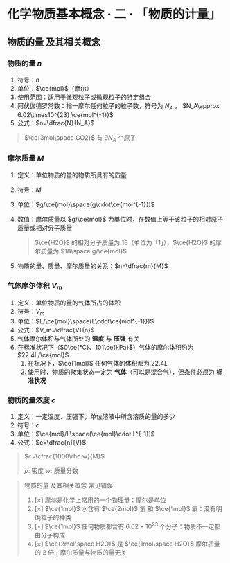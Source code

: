 # 化学物质基本概念 · 二 · 「物质的计量」

## 物质的量 及其相关概念

### 物质的量 $n$

1. 符号：$n$
2. 单位：$\ce{mol}$（摩尔）
3. 使用范围：适用于微观粒子或微观粒子的特定组合
4. 阿伏伽德罗常数：指一摩尔任何粒子的粒子数，符号为 $N_A$ ， $N_A\approx 6.02\times10^{23} \ce{mol^{-1}}$ 
5. 公式：$n=\dfrac{N}{N_A}$

> $\ce{3mol\space CO2}$ 有 $9N_A$ 个原子

### 摩尔质量 $M$

1. 定义：单位物质的量的物质所具有的质量

2. 符号：$M$

3. 单位：$g/\ce{mol}\space(g\cdot\ce{mol^{-1}})$

4. 数值：摩尔质量以 $g/\ce{mol}$ 为单位时，在数值上等于该粒子的相对原子质量或相对分子质量

   > $\ce{H2O}$ 的相对分子质量为 $18$（单位为「1」），$\ce{H2O}$ 的摩尔质量为 $18\space g/\ce{mol}$

5. 物质的量、质量、摩尔质量的关系：$n=\dfrac{m}{M}$

### 气体摩尔体积 $V_m$

1. 定义：单位物质的量的气体所占的体积
2. 符号：$V_m$
3. 单位：$L/\ce{mol}\space(L\cdot\ce{mol^{-1}})$
4. 公式：$V_m=\dfrac{V}{n}$
5. 气体摩尔体积与气体所处的 **温度** 与 **压强** 有关
6. 在标准状况下（$0\ce{°C}、101\ce{kPa}$）气体的摩尔体积约为 $22.4L/\ce{mol}$
   1. 在标况下，$\ce{1mol}$ 任何气体的体积都为 $22.4L$
   2. 使用时，物质的聚集状态一定为 **气体**（可以是混合气），但条件必须为 **标准状况**

### 物质的量浓度 $c$

1. 定义：一定温度、压强下，单位溶液中所含溶质的量的多少
2. 符号：$c$
3. 单位：$\ce{mol}/L\space(\ce{mol}\cdot L^{-1})$
4. 公式：$c=\dfrac{n}{V}$

> $c=\cfrac{1000\rho w}{M}$
>
> $\rho:$ 密度  $w:$ 质量分数

> 物质的量 及其相关概念 常见错误
>
> 1. [×] 摩尔是化学上常用的一个物理量：摩尔是单位
> 2. [×] $\ce{1mol}$ 水含有 $\ce{2mol}$ 氢 和 $\ce{1mol}$ 氧：没有明确粒子的种类
> 3. [×] $\ce{1mol}$ 任何物质都含有 $6.02\times10^{23}$ 个分子：物质不一定都由分子构成
> 4. [×] $\ce{2mol\space H2O}$ 是 $\ce{1mol\space H2O}$ 摩尔质量的 $2$ 倍：摩尔质量与物质的量无关